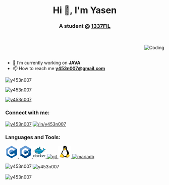 <h1 align="center">Hi 👋, I'm Yasen</h1>
<h3 align="center">A student @ <a href="https://1337.ma/en/" target="_blank">1337FIL </a> </h3>

<br><br>
<img align="right" alt="Coding" src="https://badge.mediaplus.ma/greenbinary/yelgharo" alt="yelgharo's 42 stats" />
<br><br>

- 🔭 I’m currently working on **JAVA**
- 📫 How to reach me **y453n007@gmail.com**
<p align="left"> <img src="https://komarev.com/ghpvc/?username=y453n007&label=Profile%20views&color=0e75b6&style=flat" alt="y453n007" /> </p>

<p align="left"> <a href="https://github.com/ryo-ma/github-profile-trophy"><img src="https://github-profile-trophy.vercel.app/?username=y453n007" alt="y453n007" /></a> </p>

<p align="left"> <a href="https://twitter.com/y453n007" target="blank"><img src="https://img.shields.io/twitter/follow/y453n007?logo=twitter&style=for-the-badge" alt="y453n007" /></a> </p>


<h3 align="left">Connect with me:</h3>
<p align="left">
<a href="https://twitter.com/y453n007" target="blank"><img align="center" src="https://raw.githubusercontent.com/rahuldkjain/github-profile-readme-generator/master/src/images/icons/Social/twitter.svg" alt="y453n007" height="30" width="40" /></a>
<a href="https://linkedin.com/in//in/y453n007" target="blank"><img align="center" src="https://raw.githubusercontent.com/rahuldkjain/github-profile-readme-generator/master/src/images/icons/Social/linked-in-alt.svg" alt="/in/y453n007" height="30" width="40" /></a>
</p>

<h3 align="left">Languages and Tools:</h3>
<p align="left"> 
<a href="https://www.cprogramming.com/" target="_blank" rel="noreferrer"> <img src="https://raw.githubusercontent.com/devicons/devicon/master/icons/c/c-original.svg" alt="c" width="40" height="40"/> </a>
 <a href="https://www.w3schools.com/cpp/" target="_blank" rel="noreferrer"> <img src="https://raw.githubusercontent.com/devicons/devicon/master/icons/cplusplus/cplusplus-original.svg" alt="cplusplus" width="40" height="40"/> </a> 
<a href="https://www.docker.com/" target="_blank" rel="noreferrer"> <img src="https://raw.githubusercontent.com/devicons/devicon/master/icons/docker/docker-original-wordmark.svg" alt="docker" width="40" height="40"/> </a>
<a href="https://git-scm.com/" target="_blank" rel="noreferrer"> <img src="https://www.vectorlogo.zone/logos/git-scm/git-scm-icon.svg" alt="git" width="40" height="40"/> </a>
<a href="https://www.linux.org/" target="_blank" rel="noreferrer"> <img src="https://raw.githubusercontent.com/devicons/devicon/master/icons/linux/linux-original.svg" alt="linux" width="40" height="40"/> </a> 
<a href="https://mariadb.org/" target="_blank" rel="noreferrer"> <img src="https://www.vectorlogo.zone/logos/mariadb/mariadb-icon.svg" alt="mariadb" width="40" height="40"/> </a> 
</p>

<p><img align="left" src="https://github-readme-stats.vercel.app/api/top-langs?username=y453n007&show_icons=true&locale=en&layout=compact" alt="y453n007" /></p>

<p>&nbsp;<img align="center" src="https://github-readme-stats.vercel.app/api?username=y453n007&show_icons=true&locale=en" alt="y453n007" /></p>

<p><img align="center" src="https://github-readme-streak-stats.herokuapp.com/?user=y453n007&" alt="y453n007" /></p>
